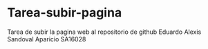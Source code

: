 # Tarea-subir-pagina
Tarea de subir la pagina web al repositorio de github Eduardo Alexis Sandoval Aparicio SA16028

